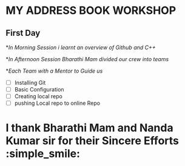 # MY ADDRESS BOOK WORKSHOP
## First Day
**In Morning Session i learnt an overview of Github and C++*

**In Afternoon Session Bharathi Mam divided our crew into teams*

**Each Team with a Mentor to Guide us*
- [ ]  Installing Git
- [ ]  Basic Configuration
- [ ]  Creating local repo
- [ ]  pushing Local repo to online Repo

# I thank Bharathi Mam and Nanda Kumar sir for their Sincere Efforts :simple_smile:


